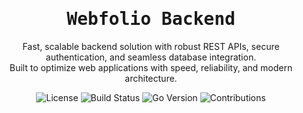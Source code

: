 <div style="text-align: center;">
    <h1>
        <samp>Webfolio Backend</samp>
    </h1>
    <p style="margin: 0;">Fast, scalable backend solution with robust REST APIs, secure authentication, and seamless database integration.</p>
    <p style="margin: 0;">Built to optimize web applications with speed, reliability, and modern architecture.</p>
</div>

<p align="center">
    <img alt="License" src="https://img.shields.io/github/license/warnigo/webfolio-backend?style=flat&color=%23454545&logo=open-source-initiative&logoColor=%23000000&labelColor=%23ffffff" />
    <img alt="Build Status" src="https://img.shields.io/badge/build-passing-brightgreen?style=flat&color=%23454545&logo=github-actions&logoColor=%23000000&labelColor=%23ffffff" />
    <img alt="Go Version" src="https://img.shields.io/badge/1.21-blue?style=flat&color=%23454545&logo=go&logoColor=%2300ADD8&labelColor=%23ffffff" />
    <img alt="Contributions" src="https://img.shields.io/badge/contributions-welcome-FFA500?style=flat&color=%23454545&logo=github&logoColor=%23000000&labelColor=%23ffffff" />
</p>


